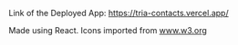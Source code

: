 Link of the Deployed App: https://tria-contacts.vercel.app/

Made using React. Icons imported from www.w3.org
